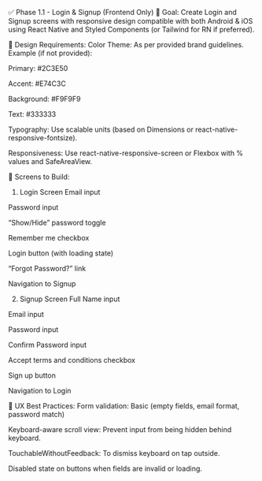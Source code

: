✅ Phase 1.1 - Login & Signup (Frontend Only)
🎯 Goal:
Create Login and Signup screens with responsive design compatible with both Android & iOS using React Native and Styled Components (or Tailwind for RN if preferred).

🎨 Design Requirements:
Color Theme: As per provided brand guidelines.
Example (if not provided):

Primary: #2C3E50

Accent: #E74C3C

Background: #F9F9F9

Text: #333333

Typography: Use scalable units (based on Dimensions or react-native-responsive-fontsize).

Responsiveness: Use react-native-responsive-screen or Flexbox with % values and SafeAreaView.

📱 Screens to Build:
1. Login Screen
Email input

Password input

“Show/Hide” password toggle

Remember me checkbox

Login button (with loading state)

“Forgot Password?” link

Navigation to Signup

2. Signup Screen
Full Name input

Email input

Password input

Confirm Password input

Accept terms and conditions checkbox

Sign up button

Navigation to Login

🧠 UX Best Practices:
Form validation: Basic (empty fields, email format, password match)

Keyboard-aware scroll view: Prevent input from being hidden behind keyboard.

TouchableWithoutFeedback: To dismiss keyboard on tap outside.

Disabled state on buttons when fields are invalid or loading.

